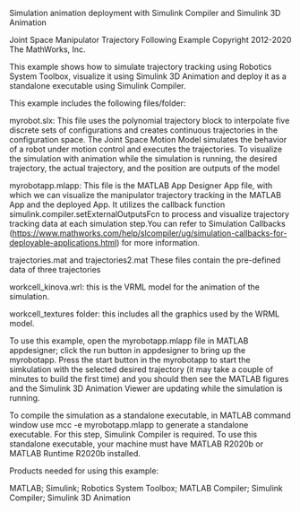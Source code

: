 

Simulation animation deployment with Simulink Compiler and Simulink 3D Animation

Joint Space Manipulator Trajectory Following Example
Copyright 2012-2020 The MathWorks, Inc.

This example shows how to simulate trajectory tracking using Robotics System Toolbox, visualize it
using Simulink 3D Animation and deploy it as a standalone executable using Simulink Compiler.

This example includes the following files/folder:

myrobot.slx: This file uses the polynomial trajectory block to interpolate five discrete sets of
configurations and creates continuous trajectories in the configuration space. The Joint Space
Motion Model simulates the behavior of a robot under motion control and executes the
trajectories. To visualize the simulation with animation while the simulation is running, the
desired trajectory, the actual trajectory, and the position are outputs of the model

myrobotapp.mlapp: This file is the MATLAB App Designer App file, with which we can visualize the
manipulator trajectory tracking in the MATLAB App and the deployed App. It utilizes the callback
function simulink.compiler.setExternalOutputsFcn to process and visualize trajectory tracking data
at each simulation step.You can refer to Simulation Callbacks
(https://www.mathworks.com/help/slcompiler/ug/simulation-callbacks-for-deployable-applications.html)
for more information.

trajectories.mat and trajectories2.mat These files contain the pre-defined data of three trajectories

workcell_kinova.wrl: this is the VRML model for the animation of the simulation.

workcell_textures folder: this includes all the graphics used by the WRML model.

To use this example, open the myrobotapp.mlapp file in MATLAB appdesigner; click the run button in
appdesigner to bring up the myrobotapp.  Press the start button in the myrobotapp to start the
simkulation with the selected desired trajectory (it may take a couple of minutes to build the first
time) and you should then see the MATLAB figures and the Simulink 3D Animation Viewer are updating
while the simulation is running.

To compile the simulation as a standalone executable, in MATLAB command window use mcc -e
myrobotapp.mlapp to generate a standalone executable. For this step, Simulink Compiler is
required. To use this standalone executable, your machine must have MATLAB R2020b or MATLAB Runtime
R2020b installed.

Products needed for using this example:

MATLAB; 
Simulink; 
Robotics System Toolbox; 
MATLAB Compiler; 
Simulink Compiler; 
Simulink 3D Animation
